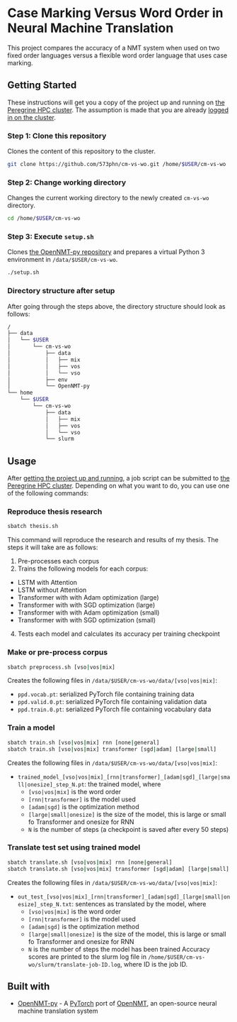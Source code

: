 # Case Marking Versus Word Order in Neural Machine Translation
This project compares the accuracy of a NMT system when used on two fixed order languages versus a flexible word order language that uses case marking.

## Getting Started
These instructions will get you a copy of the project up and running on [the Peregrine HPC cluster](https://www.rug.nl/society-business/centre-for-information-technology/research/services/hpc/facilities/peregrine-hpc-cluster?lang=en). The assumption is made that you are already [logged in on the cluster](https://redmine.hpc.rug.nl/redmine/projects/peregrine/wiki/General).

### Step 1: Clone this repository
Clones the content of this repository to the cluster.
```bash
git clone https://github.com/573phn/cm-vs-wo.git /home/$USER/cm-vs-wo
```

### Step 2: Change working directory
Changes the current working directory to the newly created `cm-vs-wo` directory.
```bash
cd /home/$USER/cm-vs-wo
```

### Step 3: Execute `setup.sh`
Clones [the OpenNMT-py repository](https://github.com/OpenNMT/OpenNMT-py) and prepares a virtual Python 3 environment in `/data/$USER/cm-vs-wo`.
```bash
./setup.sh
```

### Directory structure after setup
After going through the steps above, the directory structure should look as follows:
```bash
/
├── data
│   └── $USER
│       └── cm-vs-wo
│           ├── data
│           │   ├── mix
│           │   ├── vos
│           │   └── vso
│           ├── env
│           └── OpenNMT-py
└── home
    └── $USER
        └── cm-vs-wo
            ├── data
            │   ├── mix
            │   ├── vos
            │   └── vso
            └── slurm
```

## Usage
After [getting the project up and running](#getting-started), a job script can be submitted to [the Peregrine HPC cluster](https://www.rug.nl/society-business/centre-for-information-technology/research/services/hpc/facilities/peregrine-hpc-cluster?lang=en). Depending on what you want to do, you can use one of the following commands:
### Reproduce thesis research
```bash
sbatch thesis.sh
```
This command will reproduce the research and results of my thesis. The steps it will take are as follows:
1. Pre-processes each corpus
2. Trains the following models for each corpus:
  * LSTM with Attention
  * LSTM without Attention
  * Transformer with with Adam optimization (large)
  * Transformer with with SGD optimization (large)
  * Transformer with with Adam optimization (small)
  * Transformer with with SGD optimization (small)
4. Tests each model and calculates its accuracy per training checkpoint

### Make or pre-process corpus
```bash
sbatch preprocess.sh [vso|vos|mix]
```
Creates the following files in `/data/$USER/cm-vs-wo/data/[vso|vos|mix]`:
* `ppd.vocab.pt`: serialized PyTorch file containing training data
* `ppd.valid.0.pt`: serialized PyTorch file containing validation data
* `ppd.train.0.pt`: serialized PyTorch file containing vocabulary data

### Train a model
```bash
sbatch train.sh [vso|vos|mix] rnn [none|general]
sbatch train.sh [vso|vos|mix] transformer [sgd|adam] [large|small]
```
Creates the following files in `/data/$USER/cm-vs-wo/data/[vso|vos|mix]`:
* `trained_model_[vso|vos|mix]_[rnn|transformer]_[adam|sgd]_[large|small|onesize]_step_N.pt`: the trained model, where
  * `[vso|vos|mix]` is the word order
  * `[rnn|transformer]` is the model used
  * `[adam|sgd]` is the optimization method
  * `[large|small|onesize]` is the size of the model, this is large or small fo Transformer and onesize for RNN
  * `N` is the number of steps (a checkpoint is saved after every 50 steps)

### Translate test set using trained model
```bash
sbatch translate.sh [vso|vos|mix] rnn [none|general]
sbatch translate.sh [vso|vos|mix] transformer [sgd|adam] [large|small]
```
Creates the following files in `/data/$USER/cm-vs-wo/data/[vso|vos|mix]`:
* `out_test_[vso|vos|mix]_[rnn|transformer]_[adam|sgd]_[large|small|onesize]_step_N.txt`: sentences as translated by the model, where
  * `[vso|vos|mix]` is the word order
  * `[rnn|transformer]` is the model used
  * `[adam|sgd]` is the optimization method
  * `[large|small|onesize]` is the size of the model, this is large or small fo Transformer and onesize for RNN
  * `N` is the number of steps the model has been trained
Accuracy scores are printed to the slurm log file in `/home/$USER/cm-vs-wo/slurm/translate-job-ID.log`, where ID is the job ID.

## Built with
* [OpenNMT-py](https://github.com/OpenNMT/OpenNMT-py) - A [PyTorch](https://pytorch.org/) port of [OpenNMT](http://opennmt.net/), an open-source neural machine translation system
